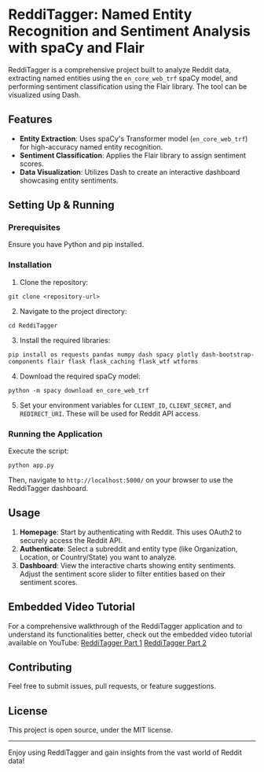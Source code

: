 # ReddiTagger: Named Entity Recognition and Sentiment Analysis with spaCy and Flair

ReddiTagger is a comprehensive project built to analyze Reddit data, extracting named entities using the `en_core_web_trf` spaCy model, and performing sentiment classification using the Flair library. The tool can be visualized using Dash.

## Features

- **Entity Extraction**: Uses spaCy's Transformer model (`en_core_web_trf`) for high-accuracy named entity recognition.
- **Sentiment Classification**: Applies the Flair library to assign sentiment scores.
- **Data Visualization**: Utilizes Dash to create an interactive dashboard showcasing entity sentiments.

## Setting Up & Running

### Prerequisites

Ensure you have Python and pip installed.

### Installation

1. Clone the repository:
```
git clone <repository-url>
```

2. Navigate to the project directory:
```
cd ReddiTagger
```

3. Install the required libraries:
```
pip install os requests pandas numpy dash spacy plotly dash-bootstrap-components flair flask flask_caching flask_wtf wtforms
```

4. Download the required spaCy model:
```
python -m spacy download en_core_web_trf
```

5. Set your environment variables for `CLIENT_ID`, `CLIENT_SECRET`, and `REDIRECT_URI`. These will be used for Reddit API access.

### Running the Application

Execute the script:
```
python app.py
```

Then, navigate to `http://localhost:5000/` on your browser to use the ReddiTagger dashboard.

## Usage

1. **Homepage**: Start by authenticating with Reddit. This uses OAuth2 to securely access the Reddit API.
2. **Authenticate**: Select a subreddit and entity type (like Organization, Location, or Country/State) you want to analyze.
3. **Dashboard**: View the interactive charts showing entity sentiments. Adjust the sentiment score slider to filter entities based on their sentiment scores.

## Embedded Video Tutorial
For a comprehensive walkthrough of the ReddiTagger application and to understand its functionalities better, check out the embedded video tutorial available on YouTube: [ReddiTagger Part 1](https://youtu.be/XQZ4CF-KoDc)
[ReddiTagger Part 2](https://youtu.be/gRfhRyPEqWI)

## Contributing

Feel free to submit issues, pull requests, or feature suggestions.

## License

This project is open source, under the MIT license.

---

Enjoy using ReddiTagger and gain insights from the vast world of Reddit data!

